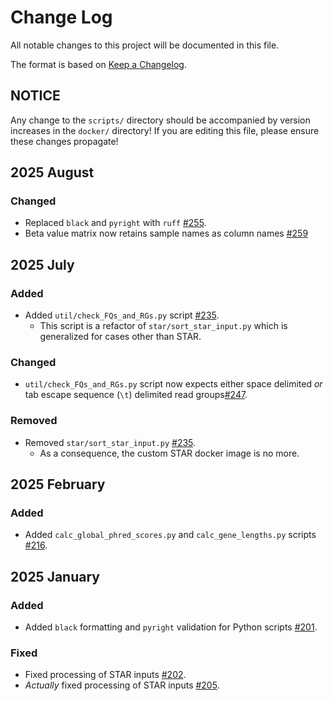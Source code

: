 # Change Log

All notable changes to this project will be documented in this file.
 
The format is based on [Keep a Changelog](http://keepachangelog.com/).
 
## NOTICE

Any change to the `scripts/` directory should be accompanied by version increases in the `docker/` directory! If you are editing this file, please ensure these changes propagate!

## 2025 August

### Changed

- Replaced `black` and `pyright` with `ruff` [#255](https://github.com/stjudecloud/workflows/pull/255).
- Beta value matrix now retains sample names as column names [#259](https://github.com/stjudecloud/workflows/pull/259)


## 2025 July

### Added

- Added `util/check_FQs_and_RGs.py` script [#235](https://github.com/stjudecloud/workflows/pull/235).
    - This script is a refactor of `star/sort_star_input.py` which is generalized for cases other than STAR.

### Changed

- `util/check_FQs_and_RGs.py` script now expects either space delimited _or_ tab escape sequence (`\t`) delimited read groups[#247](https://github.com/stjudecloud/workflows/pull/247).

### Removed

- Removed `star/sort_star_input.py` [#235](https://github.com/stjudecloud/workflows/pull/235).
    - As a consequence, the custom STAR docker image is no more.

## 2025 February

### Added

- Added `calc_global_phred_scores.py` and `calc_gene_lengths.py` scripts [#216](https://github.com/stjudecloud/workflows/pull/216).

## 2025 January

### Added

- Added `black` formatting and `pyright` validation for Python scripts [#201](https://github.com/stjudecloud/workflows/pull/201).

### Fixed

- Fixed processing of STAR inputs [#202](https://github.com/stjudecloud/workflows/pull/202).
- _Actually_ fixed processing of STAR inputs [#205](https://github.com/stjudecloud/workflows/pull/205).
